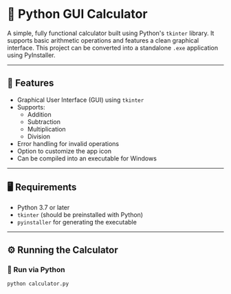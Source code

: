 # 🧮 Python GUI Calculator

A simple, fully functional calculator built using Python's `tkinter` library. It supports basic arithmetic operations and features a clean graphical interface. This project can be converted into a standalone `.exe` application using PyInstaller.

---

## 🚀 Features

- Graphical User Interface (GUI) using `tkinter`
- Supports:
  - Addition
  - Subtraction
  - Multiplication
  - Division
- Error handling for invalid operations
- Option to customize the app icon
- Can be compiled into an executable for Windows

---

## 🖥️ Requirements

- Python 3.7 or later  
- `tkinter` (should be preinstalled with Python)  
- `pyinstaller` for generating the executable

---

## ⚙️ Running the Calculator

### 🧪 Run via Python

```bash
python calculator.py
